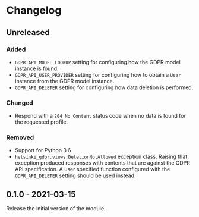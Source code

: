 # Changelog

## Unreleased

### Added

- `GDPR_API_MODEL_LOOKUP` setting for configuring how the GDPR model instance is found.
- `GDPR_API_USER_PROVIDER` setting for configuring how to obtain a `User` instance from the GDPR model instance.
- `GDPR_API_DELETER` setting for configuring how data deletion is performed.

### Changed

- Respond with a `204 No Content` status code when no data is found for the requested profile.

### Removed

- Support for Python 3.6
- `helsinki_gdpr.views.DeletionNotAllowed` exception class. Raising that exception produced responses with
  contents that are against the GDPR API specification. A user specified function configured with the
  `GDPR_API_DELETER` setting should be used instead.

## 0.1.0 - 2021-03-15

Release the initial version of the module.
